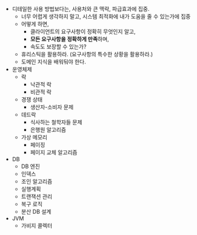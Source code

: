 - 디테일한 사용 방법보다는, 사용처와 큰 맥락, 파급효과에 집중.
	- 너무 어렵게 생각하지 말고, 시스템 최적화에 내가 도움을 줄 수 있는가에 집중
	- 어떻게 하면, 
		- 클라이언트의 요구사항이 정확히 무엇인지 알고, 
		- **모든 요구사항을 정확하게 만족**하며, 
		- 속도도 보장할 수 있는가?
	- 휴리스틱을 활용하라. (요구사항의 특수한 상황을 활용하라.)
	- 도메인 지식을 배워둬야 한다.
- 운영체제
	- 락
		- 낙관적 락
		- 비관적 락
	- 경쟁 상태
		- 생산자-소비자 문제
	- 데드락
		- 식사하는 철학자들 문제
		- 은행원 알고리즘
	- 가상 메모리
		- 페이징
		- 페이지 교체 알고리즘
- DB
	- DB 엔진
	- 인덱스
	- 조인 알고리즘
	- 실행계획
	- 트랜잭션 관리
	- 복구 로직
	- 분산 DB 설계
- JVM
	- 가비지 콜렉터